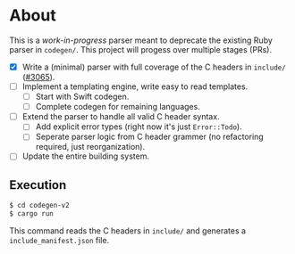 # About

This is a _work-in-progress_ parser meant to deprecate the existing Ruby parser
in `codegen/`. This project will progess over multiple stages (PRs).

- [x] Write a (minimal) parser with full coverage of the C headers in `include/` ([#3065](https://github.com/trustwallet/wallet-core/pull/3065)).
- [ ] Implement a templating engine, write easy to read templates.
	- [ ] Start with Swift codegen.
	- [ ] Complete codegen for remaining languages.
- [ ] Extend the parser to handle all valid C header syntax.
	- [ ] Add explicit error types (right now it's just `Error::Todo`).
	- [ ] Seperate parser logic from C header grammer (no refactoring required, just reorganization).
- [ ] Update the entire building system.

## Execution

```bash
$ cd codegen-v2
$ cargo run
```

This command reads the C headers in `include/` and generates a
`include_manifest.json` file.
